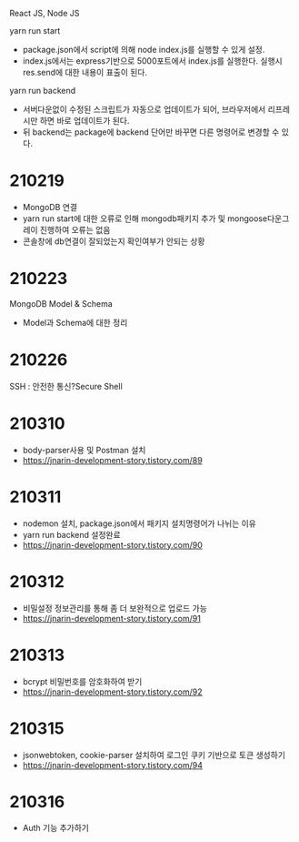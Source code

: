 React JS, Node JS

yarn run start
- package.json에서 script에 의해 node index.js를 실행할 수 있게 설정.
- index.js에서는 express기반으로 5000포트에서 index.js를 실행한다. 실행시 res.send에 대한 내용이 표출이 된다.

yarn run backend
- 서버다운없이 수정된 스크립트가 자동으로 업데이트가 되어, 브라우저에서 리프레시만 하면 바로 업데이트가 된다.
- 뒤 backend는 package에 backend 단어만 바꾸면 다른 명령어로 변경할 수 있다.

# 210219
- MongoDB 연결
- yarn run start에 대한 오류로 인해 mongodb패키지 추가 및 mongoose다운그레이 진행하여 오류는 없음
- 콘솔창에 db연결이 잘되었는지 확인여부가 안되는 상황

# 210223
MongoDB Model & Schema
- Model과 Schema에 대한 정리

# 210226
SSH : 안전한 통신?Secure Shell

# 210310
- body-parser사용 및 Postman 설치
- https://jnarin-development-story.tistory.com/89

# 210311
- nodemon 설치, package.json에서 패키지 설치명령어가 나뉘는 이유
- yarn run backend 설정완료
- https://jnarin-development-story.tistory.com/90

# 210312
- 비밀설정 정보관리를 통해 좀 더 보완적으로 업로드 가능
- https://jnarin-development-story.tistory.com/91

# 210313
- bcrypt 비밀번호를 암호화하여 받기
- https://jnarin-development-story.tistory.com/92

# 210315
- jsonwebtoken, cookie-parser 설치하여 로그인 쿠키 기반으로 토큰 생성하기
- https://jnarin-development-story.tistory.com/94

# 210316
- Auth 기능 추가하기

